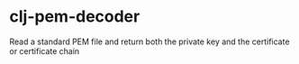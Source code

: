# clj-pem-decoder
Read a standard PEM file and return both the private key and the certificate or certificate chain
